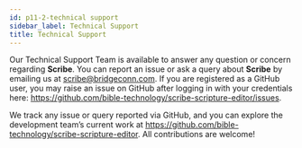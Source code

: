 ```yaml
---
id: p11-2-technical support
sidebar_label: Technical Support
title: Technical Support
---
```

Our Technical Support Team is available to answer any question or concern regarding **Scribe**. You can report an issue or ask a query about **Scribe** by emailing us at scribe@bridgeconn.com. If you are registered as a GitHub user, you may raise an issue on GitHub after logging in with your credentials here: https://github.com/bible-technology/scribe-scripture-editor/issues.

We track any issue or query reported via GitHub, and you can explore the development team’s current work at https://github.com/bible-technology/scribe-scripture-editor. All contributions are welcome!
